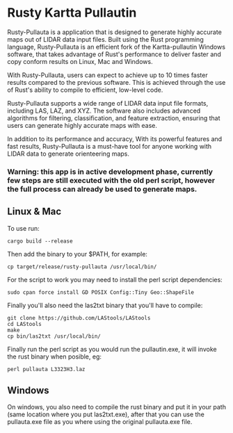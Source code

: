 # Rusty Kartta Pullautin

Rusty-Pullauta is a application that is designed to generate highly accurate maps out of LIDAR data input files. Built using the Rust programming language, Rusty-Pullauta is an efficient fork of the Kartta-pullautin Windows software, that takes advantage of Rust's performance to deliver faster and copy conform results on Linux, Mac and Windows.

With Rusty-Pullauta, users can expect to achieve up to 10 times faster results compared to the previous software. This is achieved through the use of Rust's ability to compile to efficient, low-level code.

Rusty-Pullauta supports a wide range of LIDAR data input file formats, including LAS, LAZ, and XYZ. The software also includes advanced algorithms for filtering, classification, and feature extraction, ensuring that users can generate highly accurate maps with ease.

In addition to its performance and accuracy, With its powerful features and fast results, Rusty-Pullauta is a must-have tool for anyone working with LIDAR data to generate orienteering maps.

### Warning: this app is in active development phase, currently few steps are still executed with the old perl script, however the full process can already be used to generate maps.

## Linux & Mac

To use run:

`cargo build --release`

Then add the binary to your $PATH, for example:

`cp target/release/rusty-pullauta /usr/local/bin/`


For the script to work you may need to install the perl script dependencies:

`sudo cpan force install GD POSIX Config::Tiny Geo::ShapeFile`

Finally you'll also need the las2txt binary that you'll have to compile:

```
git clone https://github.com/LAStools/LAStools
cd LAStools
make
cp bin/las2txt /usr/local/bin/
```


Finally run the perl script as you would run the pullautin.exe, it will invoke the rust binary when posible, eg: 

`perl pullauta L3323H3.laz`


## Windows

On windows, you also need to compile the rust binary and put it in your path (same location where you put las2txt.exe), after that you can use the pullauta.exe file as you where using the original pullauta.exe file.
